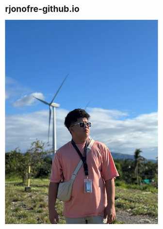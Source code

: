 # rjonofre-github.io

![imagealt](https://github.com/itsnot-yt/rjonofre-github.io/blob/519d90f930be7fef66ff05090da810e13ee1d4f3/main.jpg)
